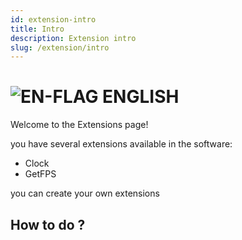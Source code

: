 ```yaml
---
id: extension-intro
title: Intro
description: Extension intro
slug: /extension/intro
---
```


# ![EN-FLAG](https://emojipedia-us.s3.dualstack.us-west-1.amazonaws.com/thumbs/120/joypixels/257/flag-united-kingdom_1f1ec-1f1e7.png) ENGLISH
Welcome to the Extensions page!

you have several extensions available in the software:
- Clock
- GetFPS

you can create your own extensions

## How to do ?